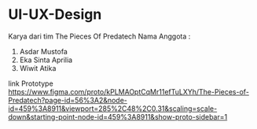 # UI-UX-Design
Karya dari tim The Pieces Of Predatech
Nama Anggota : 
1. Asdar Mustofa
2. Eka Sinta Aprilia
3. Wiwit Atika

link Prototype  https://www.figma.com/proto/kPLMAOptCqMr11efTuLXYh/The-Pieces-of-Predatech?page-id=56%3A2&node-id=459%3A8911&viewport=285%2C48%2C0.31&scaling=scale-down&starting-point-node-id=459%3A8911&show-proto-sidebar=1
